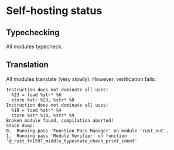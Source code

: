 # Self-hosting status

## Typechecking

All modules typecheck.

## Translation

All modules translate (very slowly). However, verification fails:

    Instruction does not dominate all uses!
      %23 = load %str* %6
      store %str %23, %str* %8
    Instruction does not dominate all uses!
      %18 = load %str* %4
      store %str %18, %str* %9
    Broken module found, compilation aborted!
    Stack dump:
    0.	Running pass 'Function Pass Manager' on module 'rust_out'.
    1.	Running pass 'Module Verifier' on function '@_rust_fn1597_middle_typestate_check_print_ident'

